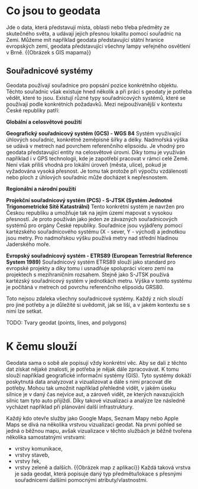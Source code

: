 # Co jsou to geodata

Jde o data, která představují místa, oblasti nebo třeba předměty ze skutečného světa, a udávají jejich přesnou lokalitu pomocí souřadnic na Zemi. Můžeme mít například geodata představující státní hranice evropských zemí, geodata představující všechny lampy veřejného osvětlení v Brně.
{{Obrázek s GIS mapama}}

## **Souřadnicové systémy**
Geodata používají souřadnice pro popsání pozice konkrétního objektu. Těchto souřadnic však existuje hned několik a při práci s geodaty je potřeba vědět, které to jsou. Existují různé typy souřadnicových systémů, které se používají podle konkrétních požadavků. Mezi nejpoužívanější v kontextu České republiky patří:

**Globální a celosvětové použití**

**Geografický souřadnicový systém (GCS) - WGS 84**
Systém využívající úhlových souřadnic, konkrétně zeměpisné šířky a délky. Nadmořská výška se udává v metrech nad povrchem referenčního elipsoidu. 
Je vhodný pro geodata představující entity na celosvětové úrovni. Díky tomu je využíván například i v GPS technologii, kde je zapotřebí pracovat v rámci celé Země.
Není však příliš vhodná pro lokální úroveň (města, ulice), pokud je vyžadována vysoká přesnost. Je tomu tak protože při výpočtu vzdáleností nebo ploch z úhlových souřadnic může docházet k nepřesnostem.

**Regionální a národní použití**

**Projekční souřadnicový systém (PCS) - S-JTSK (Systém Jednotné Trigonometrické Sítě Katastrální)**
Tento konkrétní systém je navržen pro Českou republiku a umožňuje tak na jejím území mapovat s vysokou přesností. Je proto používán jako jeden ze závazných souřadnicových systémů pro orgány České republiky.
Souřadnice jsou vyjádřeny pomocí kartézského souřadnicového systému (X - sever, Y - východ) a jednotkou jsou metry. Pro nadmořskou výšku používá metry nad střední hladinou Jaderského moře.

**Evropský souřadnicový systém - ETRS89 (European Terrestrial Reference System 1989)**
Souřadnicový systém ETRS89 slouží jako standard pro evropské projekty a díky tomu i usnadňuje spolupráci vícero zemí na projektech s mezihraničním rozsahem. 
Stejně jako S-JTSK používá kartézský souřadnicový systém v jednotkách metru. Výška v tomto systému je počítáná v metrech od povrchu referenčního elipsoidu GRS80.

Toto nejsou zdaleka všechny souřadnicové systémy. Každý z nich slouží pro jiné potřeby a je důležité si uvědomit, jak se liší, a v jakém kontextu se s nimi lze setkat.

TODO: Tvary geodat (points, lines, and polygons)

# K čemu slouží

Geodata sama o sobě ale popisují vždy konkrétní věc. Aby se dali z těchto dat získat nějaké znalosti, je potřeba je nějak dále zpracovávat. K tomu slouží například geografické informační systémy (GIS). Tyto systémy dokáží poskytnutá data analyzovat a vizualizovat a dále s nimi pracovat dle potřeby. Mohou tak umožnit například přehledně vidět, v jakém úseku silnice je v daný čas nejvíce aut, a zároveň vidět, ze kterých navazujících silnic tam tyto auto přijíždí. Díky takové vizualizaci a analýze lze následně vycházet například při plánování další infrastruktury. 

Každý kdo otevře služby jako Google Maps, Seznam Mapy nebo Apple Maps se dívá na několika vrstvou vizualizaci geodat. Na první pohled se jedná o běžnou mapu, avšak vizualizace v těchto službách je běžně tvořena několika samostatnými vrstvami:
- vrstvy komunikace,
- vrstvy staveb,
- vrstvy řek,
- vrstvy zeleně a dalších. 
{{Obrázek map z aplikací}}
Každá taková vrstva je sada geodat, která popisuje daný typ předmětu/lokace s přesnými souřadnicemi dalšími pomocnými atributy/vlastnostmi.

